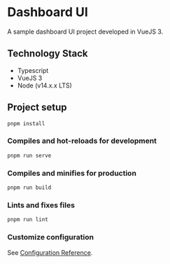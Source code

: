 # Dashboard UI

A sample dashboard UI project developed in VueJS 3.

## Technology Stack

- Typescript
- VueJS 3
- Node (v14.x.x LTS)

## Project setup

```
pnpm install
```

### Compiles and hot-reloads for development

```
pnpm run serve
```

### Compiles and minifies for production

```
pnpm run build
```

### Lints and fixes files

```
pnpm run lint
```

### Customize configuration

See [Configuration Reference](https://cli.vuejs.org/config/).
